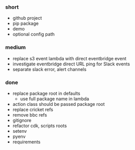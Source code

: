 ### short

- github project
- pip package
- demo
- optional config path

### medium

- replace s3 event lambda with direct eventbridge event
- investigate eventbridge direct URL ping for Slack events
- separate slack error, alert channels

### done

- replace package root in defaults
  - use full package name in lambda
- action class should be passed package root
- replace cricket refs
- remove bbc refs
- gitignore
- refactor cdk, scripts roots
- setenv
- pyenv
- requirements
